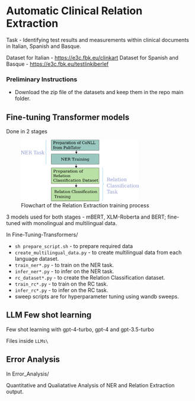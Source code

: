 # Automatic Clinical Relation Extraction

Task - Identifying test results and measurements within clinical documents in Italian, Spanish and Basque.

Dataset for Italian - https://e3c.fbk.eu/clinkart
Dataset for Spanish and Basque - https://e3c.fbk.eu/testlinkiberlef

### Preliminary Instructions
- Download the zip file of the datasets and keep them in the repo main folder.

## Fine-tuning Transformer models
Done in 2 stages
<figure>
<img src="re-schematic.png" width=75% height=75%>
<figcaption>Flowchart of the Relation Extraction training process</figcaption>
</figure>



3 models used for both stages - mBERT, XLM-Roberta and BERT; fine-tuned with monolingual and multilingual data.

In Fine-Tuning-Transformers/
- `sh prepare_script.sh` - to prepare required data
- `create_multilingual_data.py` - to create multilingual data from each language dataset.
- `train_ner*.py` - to train on the NER task.
- `infer_ner*.py` - to infer on the NER task.
- `rc_dataset*.py` - to create the Relation Classification dataset.
- `train_rc*.py` - to train on the RC task.
- `infer_rc*.py` - to infer on the RC task.
- sweep scripts are for hyperparameter tuning using wandb sweeps.

## LLM Few shot learning

Few shot learning with gpt-4-turbo, gpt-4 and gpt-3.5-turbo

Files inside `LLMs\`

## Error Analysis

In Error_Analysis/

Quantitative and Qualiatative Analysis of NER and Relation Extraction output.
